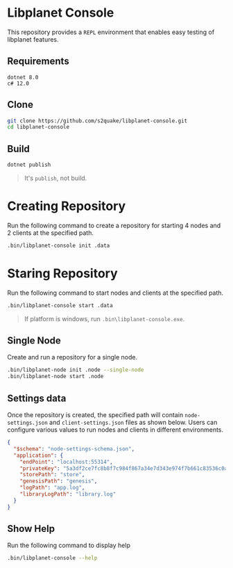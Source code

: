 # Libplanet Console

This repository provides a `REPL` environment that enables easy testing of 
libplanet features.

## Requirements

```plain
dotnet 8.0
c# 12.0
```

## Clone

```sh
git clone https://github.com/s2quake/libplanet-console.git
cd libplanet-console
```

## Build

```sh
dotnet publish
```

> It's `publish`, not build.

# Creating Repository

Run the following command to create a repository for starting 4 nodes 
and 2 clients at the specified path.

```sh
.bin/libplanet-console init .data
```

# Staring Repository

Run the following command to start nodes and clients at the specified path.

```sh
.bin/libplanet-console start .data
```

> If platform is windows, run `.bin\libplanet-console.exe`.

## Single Node

Create and run a repository for a single node.

```sh
.bin/libplanet-node init .node --single-node
.bin/libplanet-node start .node
```

## Settings data

Once the repository is created, the specified path will contain 
`node-settings.json` and `client-settings.json` files as shown below. 
Users can configure various values to run nodes and clients 
in different environments.

```json
{
  "$schema": "node-settings-schema.json",
  "application": {
    "endPoint": "localhost:55314",
    "privateKey": "5a3df2ce7fc8b8f7c984f867a34e7d343e974f7b661c83536c0a66685bdbf04a",
    "storePath": "store",
    "genesisPath": "genesis",
    "logPath": "app.log",
    "libraryLogPath": "library.log"
  }
}
```

## Show Help

Run the following command to display help

```sh
.bin/libplanet-console --help
```
